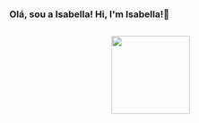 ### Olá, sou a Isabella! Hi, I'm Isabella!👋
##
  
<div align="center">
  <a href="https://github.com/isacammerer">
  <img height="140em" src="https://github-readme-stats.vercel.app/api/top-langs/?username=isacammerer&layout=compact&theme=synthwave"/>  
    
</div>
  
  

